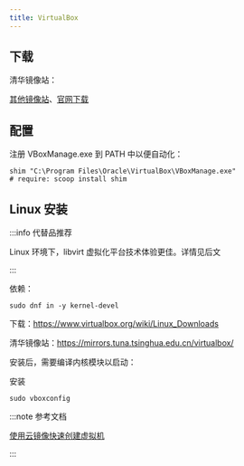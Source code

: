 ```yaml
---
title: VirtualBox
---
```


## 下载

<span>清华镜像站：</span>
<LinkButton outline href="https://mirrors.tuna.tsinghua.edu.cn/virtualbox/virtualbox-Win-latest.exe" name="Windows 版" />
<LinkButton outline href="https://mirrors.tuna.tsinghua.edu.cn/virtualbox/virtualbox-osx-latest.dmg" name="OSX 版" />

[其他镜像站](https://mirrorz.org/list/virtualbox)、[官网下载](https://www.virtualbox.org/wiki/Downloads)

## 配置

注册 VBoxManage.exe 到 PATH 中以便自动化：

    shim "C:\Program Files\Oracle\VirtualBox\VBoxManage.exe"
    # require: scoop install shim

## Linux 安装

:::info 代替品推荐

Linux 环境下，libvirt 虚拟化平台技术体验更佳。详情见后文

:::

依赖：

    sudo dnf in -y kernel-devel

下载：https://www.virtualbox.org/wiki/Linux_Downloads

清华镜像站：https://mirrors.tuna.tsinghua.edu.cn/virtualbox/

安装后，需要编译内核模块以启动：

安装

    sudo vboxconfig

:::note 参考文档

[使用云镜像快速创建虚拟机](/docs/manual/win/vboximg)

:::
